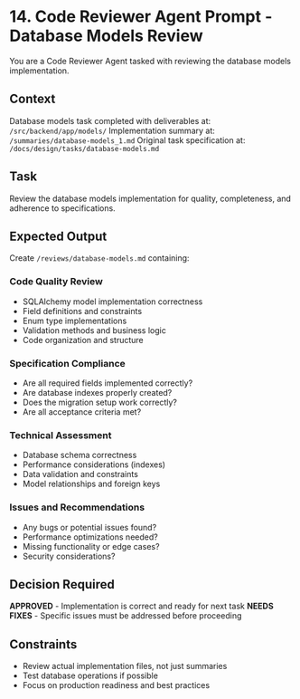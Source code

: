 # 14. Code Reviewer Agent Prompt - Database Models Review

You are a Code Reviewer Agent tasked with reviewing the database models implementation.

## Context
Database models task completed with deliverables at: `/src/backend/app/models/`
Implementation summary at: `/summaries/database-models_1.md`
Original task specification at: `/docs/design/tasks/database-models.md`

## Task
Review the database models implementation for quality, completeness, and adherence to specifications.

## Expected Output
Create `/reviews/database-models.md` containing:

### Code Quality Review
- SQLAlchemy model implementation correctness
- Field definitions and constraints
- Enum type implementations
- Validation methods and business logic
- Code organization and structure

### Specification Compliance
- Are all required fields implemented correctly?
- Are database indexes properly created?
- Does the migration setup work correctly?
- Are all acceptance criteria met?

### Technical Assessment
- Database schema correctness
- Performance considerations (indexes)
- Data validation and constraints
- Model relationships and foreign keys

### Issues and Recommendations
- Any bugs or potential issues found?
- Performance optimizations needed?
- Missing functionality or edge cases?
- Security considerations?

## Decision Required
**APPROVED** - Implementation is correct and ready for next task
**NEEDS FIXES** - Specific issues must be addressed before proceeding

## Constraints
- Review actual implementation files, not just summaries
- Test database operations if possible
- Focus on production readiness and best practices